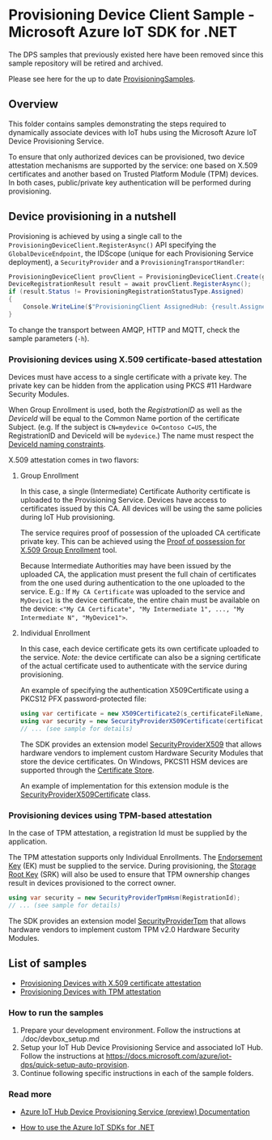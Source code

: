 # Provisioning Device Client Sample - Microsoft Azure IoT SDK for .NET

The DPS samples that previously existed here have been removed since this sample repository will be retired and archived.

Please see here for the up to date [ProvisioningSamples](https://github.com/Azure/azure-iot-sdk-csharp/tree/main/provisioning).

## Overview

This folder contains samples demonstrating the steps required to dynamically associate devices with IoT hubs using the Microsoft Azure IoT Device Provisioning Service.

To ensure that only authorized devices can be provisioned, two device attestation mechanisms are supported by the service: one based on X.509 certificates and another based on Trusted Platform Module (TPM) devices. In both cases, public/private key authentication will be performed during provisioning.

## Device provisioning in a nutshell

Provisioning is achieved by using a single call to the `ProvisioningDeviceClient.RegisterAsync()` API specifying the `GlobalDeviceEndpoint`, the IDScope (unique for each Provisioning Service deployment), a `SecurityProvider` and a `ProvisioningTransportHandler`:

```C#
ProvisioningDeviceClient provClient = ProvisioningDeviceClient.Create(globalDeviceEndpoint, s_idScope, security, transport);
DeviceRegistrationResult result = await provClient.RegisterAsync();
if (result.Status != ProvisioningRegistrationStatusType.Assigned) 
{
    Console.WriteLine($"ProvisioningClient AssignedHub: {result.AssignedHub}; DeviceId: {result.DeviceId}");
}
```

To change the transport between AMQP, HTTP and MQTT, check the sample parameters (`-h`).

### Provisioning devices using X.509 certificate-based attestation

Devices must have access to a single certificate with a private key. The private key can be hidden from the application using PKCS #11 Hardware Security Modules.

When Group Enrollment is used, both the _RegistrationID_ as well as the _DeviceId_ will be equal to the Common Name portion of the certificate Subject. (e.g. If the subject is `CN=mydevice O=Contoso C=US`, the RegistrationID and DeviceId will be `mydevice`.) The name must respect the [DeviceId naming constraints](https://docs.microsoft.com/azure/iot-hub/iot-hub-devguide-identity-registry).

X.509 attestation comes in two flavors:

1. Group Enrollment

   In this case, a single (Intermediate) Certificate Authority certificate is uploaded to the Provisioning Service. Devices have access to certificates issued by this CA. All devices will be using the same policies during IoT Hub provisioning.

   The service requires proof of possession of the uploaded CA certificate private key. This can be achieved using the [Proof of possession for X.509 Group Enrollment](../../Samples/service/GroupCertificateVerificationSample) tool.

   Because Intermediate Authorities may have been issued by the uploaded CA, the application must present the full chain of certificates from the one used during authentication to the one uploaded to the service. E.g.: If `My CA Certificate` was uploaded to the service and `MyDevice1` is the device certificate, the entire chain must be available on the device: 
`<"My CA Certificate", "My Intermediate 1", ..., "My Intermediate N", "MyDevice1">`.

2. Individual Enrollment

   In this case, each device certificate gets its own certificate uploaded to the service.
   _Note:_ the device certificate can also be a signing certificate of the actual certificate used to authenticate with the service during provisioning.

   An example of specifying the authentication X509Certificate using a PKCS12 PFX password-protected file:

    ```C#
    using var certificate = new X509Certificate2(s_certificateFileName, certificatePassword);
    using var security = new SecurityProviderX509Certificate(certificate);
    // ... (see sample for details)
    ```

    The SDK provides an extension model [SecurityProviderX509](https://github.com/Azure/azure-iot-sdk-csharp/blob/main/shared/src/SecurityProviderX509.cs) that allows hardware vendors to implement custom Hardware Security Modules that store the device certificates. On Windows, PKCS11 HSM devices are supported through the [Certificate Store](https://docs.microsoft.com/windows-hardware/drivers/install/certificate-stores).

    An example of implementation for this extension module is the [SecurityProviderX509Certificate](https://github.com/Azure/azure-iot-sdk-csharp/blob/main/shared/src/SecurityProviderX509Certificate.cs) class.

### Provisioning devices using TPM-based attestation

In the case of TPM attestation, a registration Id must be supplied by the application.

The TPM attestation supports only Individual Enrollments. The [Endorsement Key](https://technet.microsoft.com/library/cc770443(v=ws.11).aspx) (EK) must be supplied to the service. During provisioning, the [Storage Root Key](https://technet.microsoft.com/library/cc753560(v=ws.11).aspx) (SRK) will also be used to ensure that TPM ownership changes result in devices provisioned to the correct owner.

```C#
using var security = new SecurityProviderTpmHsm(RegistrationId);
// ... (see sample for details)
```

The SDK provides an extension model [SecurityProviderTpm](https://github.com/Azure/azure-iot-sdk-csharp/blob/main/shared/src/SecurityProviderTpm.cs) that allows hardware vendors to implement custom TPM v2.0 Hardware Security Modules.

## List of samples

- [Provisioning Devices with X.509 certificate attestation](X509Sample)
- [Provisioning Devices with TPM attestation](TpmSample)

### How to run the samples

1. Prepare your development environment. Follow the instructions at ./doc/devbox_setup.md
1. Setup your IoT Hub Device Provisioning Service and associated IoT Hub. Follow the instructions at <https://docs.microsoft.com/azure/iot-dps/quick-setup-auto-provision>.
1. Continue following specific instructions in each of the sample folders.

### Read more

- [Azure IoT Hub Device Provisioning Service (preview) Documentation](https://docs.microsoft.com/azure/iot-dps/)

- [How to use the Azure IoT SDKs for .NET](https://github.com/azure/azure-iot-sdk-csharp#how-to-use-the-azure-iot-sdks-for-net)
